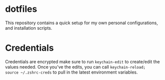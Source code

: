 # dotfiles
This repository contains a quick setup for my own personal configurations, and installation scripts.

# Credentials
Credentials are encrypted make sure to run `keychain-edit` to create/edit the values needed.  Once you've
the edits, you can call `keychain-reload; source ~/.zshrc-creds` to pull in the latest environment variables.
